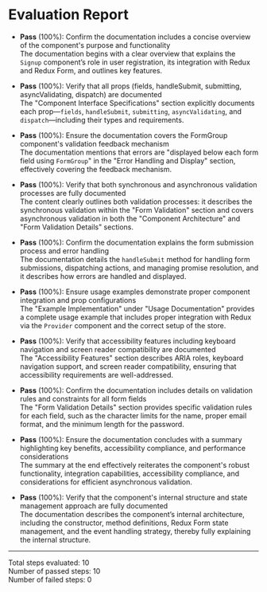# Evaluation Report

- **Pass** (100%): Confirm the documentation includes a concise overview of the component's purpose and functionality  
  The documentation begins with a clear overview that explains the `Signup` component’s role in user registration, its integration with Redux and Redux Form, and outlines key features.

- **Pass** (100%): Verify that all props (fields, handleSubmit, submitting, asyncValidating, dispatch) are documented  
  The "Component Interface Specifications" section explicitly documents each prop—`fields`, `handleSubmit`, `submitting`, `asyncValidating`, and `dispatch`—including their types and requirements.

- **Pass** (100%): Ensure the documentation covers the FormGroup component's validation feedback mechanism  
  The documentation mentions that errors are "displayed below each form field using `FormGroup`" in the "Error Handling and Display" section, effectively covering the feedback mechanism.

- **Pass** (100%): Verify that both synchronous and asynchronous validation processes are fully documented  
  The content clearly outlines both validation processes: it describes the synchronous validation within the "Form Validation" section and covers asynchronous validation in both the "Component Architecture" and "Form Validation Details" sections.

- **Pass** (100%): Confirm the documentation explains the form submission process and error handling  
  The documentation details the `handleSubmit` method for handling form submissions, dispatching actions, and managing promise resolution, and it describes how errors are handled and displayed.

- **Pass** (100%): Ensure usage examples demonstrate proper component integration and prop configurations  
  The "Example Implementation" under "Usage Documentation" provides a complete usage example that includes proper integration with Redux via the `Provider` component and the correct setup of the store.

- **Pass** (100%): Verify that accessibility features including keyboard navigation and screen reader compatibility are documented  
  The "Accessibility Features" section describes ARIA roles, keyboard navigation support, and screen reader compatibility, ensuring that accessibility requirements are well-addressed.

- **Pass** (100%): Confirm the documentation includes details on validation rules and constraints for all form fields  
  The "Form Validation Details" section provides specific validation rules for each field, such as the character limits for the name, proper email format, and the minimum length for the password.

- **Pass** (100%): Ensure the documentation concludes with a summary highlighting key benefits, accessibility compliance, and performance considerations  
  The summary at the end effectively reiterates the component's robust functionality, integration capabilities, accessibility compliance, and considerations for efficient asynchronous validation.

- **Pass** (100%): Verify that the component's internal structure and state management approach are fully documented  
  The documentation describes the component’s internal architecture, including the constructor, method definitions, Redux Form state management, and the event handling strategy, thereby fully explaining the internal structure.

---

Total steps evaluated: 10  
Number of passed steps: 10  
Number of failed steps: 0